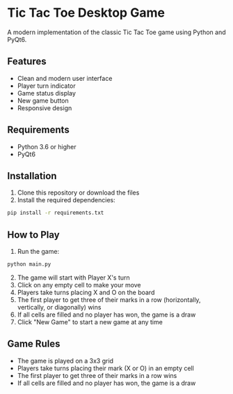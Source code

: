 # Tic Tac Toe Desktop Game

A modern implementation of the classic Tic Tac Toe game using Python and PyQt6.

## Features

- Clean and modern user interface
- Player turn indicator
- Game status display
- New game button
- Responsive design

## Requirements

- Python 3.6 or higher
- PyQt6

## Installation

1. Clone this repository or download the files
2. Install the required dependencies:
```bash
pip install -r requirements.txt
```

## How to Play

1. Run the game:
```bash
python main.py
```

2. The game will start with Player X's turn
3. Click on any empty cell to make your move
4. Players take turns placing X and O on the board
5. The first player to get three of their marks in a row (horizontally, vertically, or diagonally) wins
6. If all cells are filled and no player has won, the game is a draw
7. Click "New Game" to start a new game at any time

## Game Rules

- The game is played on a 3x3 grid
- Players take turns placing their mark (X or O) in an empty cell
- The first player to get three of their marks in a row wins
- If all cells are filled and no player has won, the game is a draw 